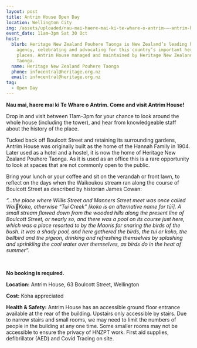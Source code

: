 ```yaml
---
layout: post
title: Antrim House Open Day
location: Wellington City
img: /assets/uploaded/nau-mai-haere-mai-ki-te-whare-o-antrim-–-antrim-house-open-day-whw21.png
event_date: 11am–3pm Sat 30 Oct
host:
  blurb: Heritage New Zealand Pouhere Taonga is New Zealand’s leading heritage
    agency, celebrating and advocating for this country’s important heritage
    places. Antrim House managed and maintained by Heritage New Zealand Pouhere
    Taonga.
  name: Heritage New Zealand Pouhere Taonga
  phone: infocentral@heritage.org.nz
  email: infocentral@heritage.org.nz
tag:
  - Open Day
---
```

**Nau mai, haere mai ki Te Whare o Antrim.  Come and visit Antrim House!** 

Drop in and visit between 11am-3pm for your chance to look around the whole house (including the tower), and hear from knowledgeable staff about the history of the place. 

Tucked back off Boulcott Street and retaining its surrounding gardens, Antrim House was originally built as the home of the Hannah Family in 1904. Later used as a hotel and a hostel, it is now the home of Heritage New Zealand Pouhere Taonga. As it is used as an office this is a rare opportunity to look at spaces that are not commonly open to the public. 

Bring your lunch or your coffee and sit on the verandah or front lawn, to reflect on the days when the Waikoukou stream ran along the course of Boulcott Street as described by historian James Cowan: 

*“…the place where Willis Street and Manners Street meet was once called WaiKoko, otherwise “Tui Creek” \[koko is an alternative name for tūī]. A small stream flowed down from the wooded hills along the present line of Boulcott Street, or nearly so, and there was a pool on its course just here, which was a place resorted to by the Maoris for snaring the birds of the bush. It was a shady pool, and here gathered the birds, the tui or koko, the bellbird and the pigeon, drinking and refreshing themselves by splashing and sprinkling the cool water over themselves, as birds do in the heat of summer”.*

<br>

**No booking is required.** 

**Location:** Antrim House, 63 Boulcott Street, Wellington

**Cost:** Koha appreciated

**Health & Safety:** Antrim House has an accessible ground floor entrance available at the rear of the building. Upstairs only accessible by stairs. Due to narrow stairs and small rooms, we may need to limit the numbers of people in the building at any one time. Some smaller rooms may not be accessible to ensure the privacy of HNZPT work. First aid supplies, defibrillator (AED) and Covid Tracing on site.